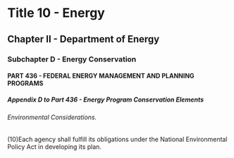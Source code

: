 
# Title 10 - Energy
## Chapter II - Department of Energy
### Subchapter D - Energy Conservation
#### PART 436 - FEDERAL ENERGY MANAGEMENT AND PLANNING PROGRAMS
##### Appendix D to Part 436 - Energy Program Conservation Elements
###### Environmental Considerations.

(10)Each agency shall fulfill its obligations under the National Environmental Policy Act in developing its plan.
